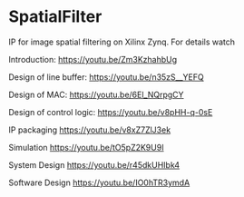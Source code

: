 # SpatialFilter

IP for image spatial filtering on Xilinx Zynq. For details watch

Introduction: https://youtu.be/Zm3KzhahbUg

Design of line buffer: https://youtu.be/n35zS__YEFQ

Design of MAC: https://youtu.be/6El_NQrpgCY

Design of control logic: https://youtu.be/v8pHH-q-0sE

IP packaging https://youtu.be/v8xZ7ZlJ3ek

Simulation https://youtu.be/tO5pZ2K9U9I

System Design https://youtu.be/r45dkUHIbk4

Software Design https://youtu.be/IO0hTR3ymdA
